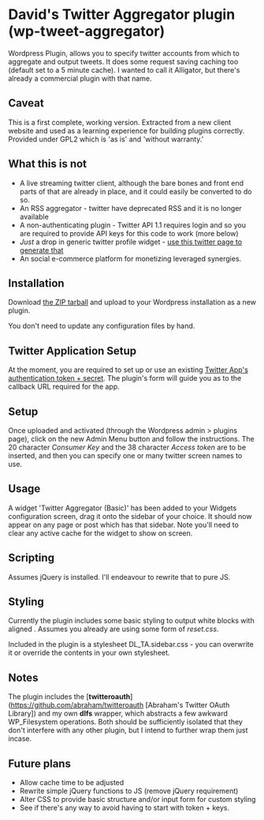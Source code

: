 David's Twitter Aggregator plugin (wp-tweet-aggregator)
===================

Wordpress Plugin, allows you to specify twitter accounts from which to aggregate and output tweets. It does some request saving caching too (default set to a 5 minute cache). I wanted to call it Alligator, but there's already a commercial plugin with that name. 

## Caveat

This is a first complete, working version. Extracted from a new client website and used as a learning experience for building plugins correctly. Provided under GPL2 which is 'as is' and 'without warranty.'

## What this is not

* A live streaming twitter client, although the bare bones and front end parts of that are already in place, and it could easily be converted to do so. 
* An RSS aggregator - twitter have deprecated RSS and it is no longer available
* A non-authenticating plugin - Twitter API 1.1 requires login and so you are required to provide API keys for this code to work (more below)
* *Just* a drop in generic twitter profile widget - [use this twitter page to generate that](https://twitter.com/settings/widgets "Twitter widget generator")
* An social e-commerce platform for monetizing leveraged synergies.

## Installation

Download [the ZIP tarball](https://github.com/davidlowry/wp-tweet-aggregator/archive/master.zip "latest ZIP file") and upload to your Wordpress installation as a new plugin.

You don't need to update any configuration files by hand.

## Twitter Application Setup

At the moment, you are required to set up or use an existing [Twitter App's authentication token + secret](https://dev.twitter.com/apps "Create a new twitter app for authentication"). The plugin's form will guide you as to the callback URL required for the app.

## Setup

Once uploaded and activated (through the Wordpress admin > plugins page), click on the new Admin Menu button and follow the instructions. The 20 character _Consumer Key_ and the 38 character _Access token_ are to be inserted, and then you can specify one or many twitter screen names to use.

## Usage

A widget 'Twitter Aggregator (Basic)' has been added to your Widgets configuration screen, drag it onto the sidebar of your choice. It should now appear on any page or post which has that sidebar. Note you'll need to clear any active cache for the widget to show on screen.

## Scripting

Assumes jQuery is installed. I'll endeavour to rewrite that to pure JS.

## Styling

Currently the plugin includes some basic styling to output white blocks with aligned . Assumes you already are using some form of *reset.css*.

Included in the plugin is a stylesheet DL_TA.sidebar.css - you can overwrite it or override the contents in your own stylesheet. 

## Notes

The plugin includes the [**twitteroauth**](https://github.com/abraham/twitteroauth [Abraham's Twitter OAuth Library]) and my own **dlfs** wrapper, which abstracts a few awkward WP_Filesystem operations. Both should be sufficiently isolated that they don't interfere with any other plugin, but I intend to further wrap them just incase. 

## Future plans

* Allow cache time to be adjusted
* Rewrite simple jQuery functions to JS (remove jQuery requirement)
* Alter CSS to provide basic structure and/or input form for custom styling
* See if there's any way to avoid having to start with token + keys.
